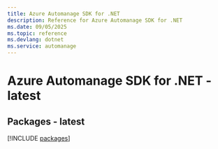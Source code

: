 ```yaml
---
title: Azure Automanage SDK for .NET
description: Reference for Azure Automanage SDK for .NET
ms.date: 09/05/2025
ms.topic: reference
ms.devlang: dotnet
ms.service: automanage
---
```

# Azure Automanage SDK for .NET - latest
## Packages - latest
[!INCLUDE [packages](automanage-index.md)]
